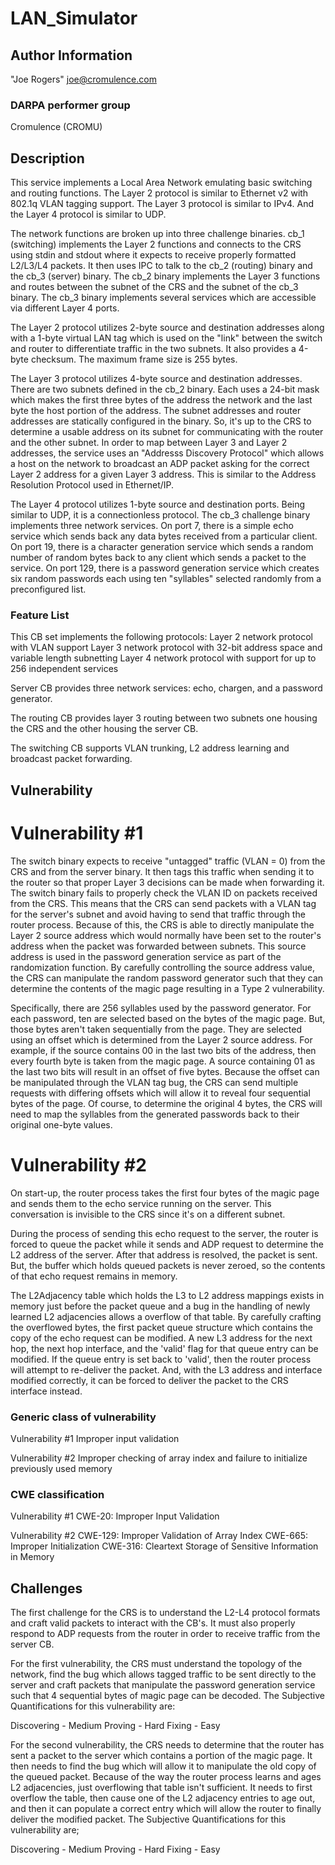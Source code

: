 # LAN_Simulator

## Author Information

"Joe Rogers" <joe@cromulence.com>

### DARPA performer group
Cromulence (CROMU)

## Description
This service implements a Local Area Network emulating basic switching and routing functions.  The Layer 2 protocol is similar to Ethernet v2 with 802.1q VLAN tagging support.  The Layer 3 protocol is similar to IPv4.  And the Layer 4 protocol is similar to UDP.  

The network functions are broken up into three challenge binaries.  cb_1 (switching) implements the Layer 2 functions and connects to the CRS using stdin and stdout where it expects to receive properly formatted L2/L3/L4 packets.  It then uses IPC to talk to the cb_2 (routing) binary and the cb_3 (server) binary.  The cb_2 binary implements the Layer 3 functions and routes between the subnet of the CRS and the subnet of the cb_3 binary.  The cb_3 binary implements several services which are accessible via different Layer 4 ports.

The Layer 2 protocol utilizes 2-byte source and destination addresses along with a 1-byte virtual LAN tag which is used on the "link" between the switch and router to differentiate traffic in the two subnets. It also provides a 4-byte checksum.  The maximum frame size is 255 bytes.

The Layer 3 protocol utilizes 4-byte source and destination addresses.  There are two subnets defined in the cb_2 binary.  Each uses a 24-bit mask which makes the first three bytes of the address the network and the last byte the host portion of the address.  The subnet addresses and router addresses are statically configured in the binary.  So, it's up to the CRS to determine a usable address on its subnet for communicating with the router and the other subnet.  In order to map between Layer 3 and Layer 2 addresses, the service uses an "Addresss Discovery Protocol" which allows a host on the network to broadcast an ADP packet asking for the correct Layer 2 address for a given Layer 3 address.  This is similar to the Address Resolution Protocol used in Ethernet/IP.  

The Layer 4 protocol utilizes 1-byte source and destination ports.  Being similar to UDP, it is a connectionless protocol.  The cb_3 challenge binary implements three network services.  On port 7, there is a simple echo service which sends back any data bytes received from a particular client.  On port 19, there is a character generation service which sends a random number of random bytes back to any client which sends a packet to the service.  On port 129, there is a password generation service which creates six random passwords each using ten "syllables" selected randomly from a preconfigured list.

### Feature List
This CB set implements the following protocols:
Layer 2 network protocol with VLAN support
Layer 3 network protocol with 32-bit address space and variable length subnetting
Layer 4 network protocol with support for up to 256 independent services

Server CB provides three network services: echo, chargen, and a password generator.

The routing CB provides layer 3 routing between two subnets one housing the CRS and the other housing the server CB.

The switching CB supports VLAN trunking, L2 address learning and broadcast packet forwarding.

## Vulnerability

# Vulnerability #1
The switch binary expects to receive "untagged" traffic (VLAN = 0) from the CRS and from the server binary.  It then tags this traffic when sending it to the router so that proper Layer 3 decisions can be made when forwarding it.  The switch binary fails to properly check the VLAN ID on packets received from the CRS.  This means that the CRS can send packets with a VLAN tag for the server's subnet and avoid having to send that traffic through the router process.  Because of this, the CRS is able to directly manipulate the Layer 2 source address which would normally have been set to the router's address when the packet was forwarded between subnets.  This source address is used in the password generation service as part of the randomization function.  By carefully controlling the source address value, the CRS can manipulate the random password generator such that they can determine the contents of the magic page resulting in a Type 2 vulnerability.

Specifically, there are 256 syllables used by the password generator.  For each password, ten are selected based on the bytes of the magic page.  But, those bytes aren't taken sequentially from the page.  They are selected using an offset which is determined from the Layer 2 source address.  For example, if the source contains 00 in the last two bits of the address, then every fourth byte is taken from the magic page.  A source containing 01 as the last two bits will result in an offset of five bytes.  Because the offset can be manipulated through the VLAN tag bug, the CRS can send multiple requests with differing offsets which will allow it to reveal four sequential bytes of the page.  Of course, to determine the original 4 bytes, the CRS will need to map the syllables from the generated passwords back to their original one-byte values.

# Vulnerability #2
On start-up, the router process takes the first four bytes of the magic page and sends them to the echo service running on the server.  This conversation is invisible to the CRS since it's on a different subnet.  

During the process of sending this echo request to the server, the router is forced to queue the packet while it sends and ADP request to determine the L2 address of the server.  After that address is resolved, the packet is sent.  But, the buffer which holds queued packets is never zeroed, so the contents of that echo request remains in memory.

The L2Adjacency table which holds the L3 to L2 address mappings exists in memory just before the packet queue and a bug in the handling of newly learned L2 adjacencies allows a overflow of that table.  By carefully crafting the overflowed bytes, the first packet queue structure which contains the copy of the echo request can be modified.  A new L3 address for the next hop, the next hop interface, and the 'valid' flag for that queue entry can be modified.  If the queue entry is set back to 'valid', then the router process will attempt to re-deliver the packet.  And, with the L3 address and interface modified correctly, it can be forced to deliver the packet to the CRS interface instead.

### Generic class of vulnerability
Vulnerability #1
Improper input validation

Vulnerability #2
Improper checking of array index and failure to initialize previously used memory

### CWE classification
Vulnerability #1
CWE-20: Improper Input Validation

Vulnerability #2
CWE-129: Improper Validation of Array Index
CWE-665: Improper Initialization
CWE-316: Cleartext Storage of Sensitive Information in Memory


## Challenges
The first challenge for the CRS is to understand the L2-L4 protocol formats and craft valid packets to interact with the CB's.  It must also properly respond to ADP requests from the router in order to receive traffic from the server CB.  

For the first vulnerability, the CRS must understand the topology of the network, find the bug which allows tagged traffic to be sent directly to the server and craft packets that manipulate the password generation service such that 4 sequential bytes of magic page can be decoded.  The Subjective Quantifications for this vulnerability are:

Discovering - Medium
Proving - Hard
Fixing - Easy

For the second vulnerability, the CRS needs to determine that the router has sent a packet to the server which contains a portion of the magic page.  It then needs to find the bug which will allow it to manipulate the old copy of the queued packet.  Because of the way the router process learns and ages L2 adjacencies, just overflowing that table isn't sufficient.  It needs to first overflow the table, then cause one of the L2 adjacency entries to age out, and then it can populate a correct entry which will allow the router to finally deliver the modified packet.  The Subjective Quantifications for this vulnerability are;

Discovering - Medium
Proving - Hard
Fixing - Easy
